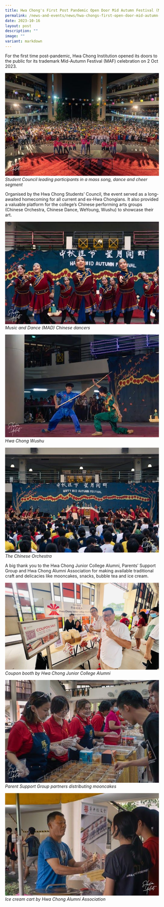 ```yaml
---
title: Hwa Chong's First Post Pandemic Open Door Mid Autumn Festival (MAF) Celebration
permalink: /news-and-events/news/hwa-chongs-first-open-door-mid-autumn-festival-maf-celebration-post-pandemic/
date: 2023-10-16
layout: post
description: ""
image: ""
variant: markdown
---
```

For the first time post-pandemic, Hwa Chong Institution opened its doors to the public for its trademark Mid-Autumn Festival (MAF) celebration on 2 Oct 2023.

![](/images/News%20and%20Events/MAF%202023%2016%20Oct%202023/MAF_2023_P1.jpg)
_Student Council leading participants in a mass song, dance and cheer segment_

Organised by the Hwa Chong Students’ Council, the event served as a long-awaited homecoming for all current and ex-Hwa Chongians. It also provided a valuable platform for the college’s Chinese performing arts groups (Chinese Orchestra, Chinese Dance, WeYoung, Wushu) to showcase their art.

![](/images/News%20and%20Events/MAF%202023%2016%20Oct%202023/MAF_2023_P2.jpg)
_Music and Dance (MAD) Chinese dancers_

![](/images/News%20and%20Events/MAF%202023%2016%20Oct%202023/MAF_2023_P3.jpg)
_Hwa Chong Wushu_

![](/images/News%20and%20Events/MAF%202023%2016%20Oct%202023/MAF_2023_P4.jpg)
_The Chinese Orchestra_

A big thank you to the Hwa Chong Junior College Alumni, Parents’ Support Group and Hwa Chong Alumni Association for making available traditional craft and delicacies like mooncakes, snacks, bubble tea and ice cream.

![](/images/News%20and%20Events/MAF%202023%2016%20Oct%202023/MAF_2023_P5.jpg)
_Coupon booth by Hwa Chong Junior College Alumni_

![](/images/News%20and%20Events/MAF%202023%2016%20Oct%202023/MAF_2023_P6.jpg)
_Parent Support Group partners distributing mooncakes_

![](/images/News%20and%20Events/MAF%202023%2016%20Oct%202023/MAF_2023_P7.jpg)
_Ice cream cart by Hwa Chong Alumni Association_
